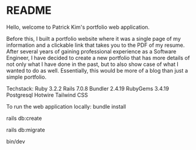 # README

Hello, welcome to Patrick Kim's portfolio web application.

Before this, I built a portfolio website where it was a single page of my information and a clickable link that takes you to the PDF of my resume. After several years of gaining professional experience as a Software Engineer, I have decided to create a new portfolio that has more details of not only what I have done in the past, but to also show case of what I wanted to do as well. Essentially, this would be more of a blog than just a simple portfolio.

Techstack:
Ruby 3.2.2
Rails 7.0.8
Bundler 2.4.19
RubyGems 3.4.19
Postgresql
Hotwire
Tailwind CSS

To run the web application locally:
bundle install

rails db:create

rails db:migrate

bin/dev
